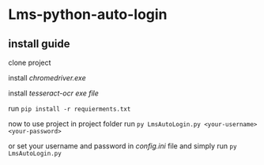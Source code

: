 # Lms-python-auto-login

## install guide

clone project

install *chromedriver.exe*

install *tesseract-ocr exe file*

run `pip install -r requierments.txt`

now to use project in project folder run `py LmsAutoLogin.py <your-username> <your-password>`

or set your username and password in *config.ini* file and simply run `py LmsAutoLogin.py`
